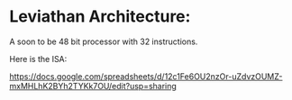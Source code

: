 # Leviathan Architecture:

A soon to be 48 bit processor with 32 instructions. 

Here is the ISA:

https://docs.google.com/spreadsheets/d/12c1Fe6OU2nzOr-uZdvzOUMZ-mxMHLhK2BYh2TYKk7OU/edit?usp=sharing
